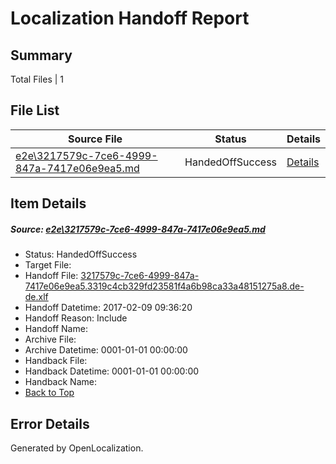 # <a name='report-top'></a> Localization Handoff Report

## Summary
 Total Files | 1

## File List
 Source File | Status | Details 
 ----------- | ------ | ------- 
 [e2e\3217579c-7ce6-4999-847a-7417e06e9ea5.md](https://github.com/OpenLocalizationTestOrg/ol-test0/blob/da84d40700bd7968191955faa03ef10480c86fa6/e2e/3217579c-7ce6-4999-847a-7417e06e9ea5.md) | HandedOffSuccess | [Details](#f8c5c5cb9df72b409b76117110d3242a29a9b3cb1)

## Item Details
##### <a name='f8c5c5cb9df72b409b76117110d3242a29a9b3cb1'></a> Source: [e2e\3217579c-7ce6-4999-847a-7417e06e9ea5.md](https://github.com/OpenLocalizationTestOrg/ol-test0/blob/da84d40700bd7968191955faa03ef10480c86fa6/e2e/3217579c-7ce6-4999-847a-7417e06e9ea5.md)
* Status: HandedOffSuccess
* Target File: 
* Handoff File: [3217579c-7ce6-4999-847a-7417e06e9ea5.3319c4cb329fd23581f4a6b98ca33a48151275a8.de-de.xlf](https://github.com/OpenLocalizationTestOrg/ol-test0-handoff/blob/19279f11135f40e37b38c1292f9e3eeddd561c1d/ol-handoff/OpenLocalizationTestOrg/ol-test0-dede/shujia/ht/3217579c-7ce6-4999-847a-7417e06e9ea5.3319c4cb329fd23581f4a6b98ca33a48151275a8.de-de.xlf)
* Handoff Datetime: 2017-02-09 09:36:20
* Handoff Reason: Include
* Handoff Name: 
* Archive File: 
* Archive Datetime: 0001-01-01 00:00:00
* Handback File: 
* Handback Datetime: 0001-01-01 00:00:00
* Handback Name: 
* [Back to Top](#report-top)


## Error Details

Generated by OpenLocalization.
